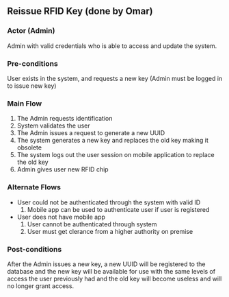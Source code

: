 ## Reissue RFID Key (done by Omar)

### Actor (Admin)
Admin with valid credentials who is able to access and update the system.

### Pre-conditions
User exists in the system, and requests a new key (Admin must be logged in to issue new key) 

### Main Flow
1. The Admin requests identification 
2. System validates the user
3. The Admin issues a request to generate a new UUID
4. The system generates a new key and replaces the old key making it obsolete
5. The system logs out the user session on mobile application to replace the old key 
6. Admin gives user new RFID chip

### Alternate Flows
- User could not be authenticated through the system with valid ID
  1. Mobile app can be used to authenticate user if user is registered
- User does not have mobile app
  1. User cannot be authenticated through system
  2. User must get clerance from a higher authority on premise

### Post-conditions
After the Admin issues a new key, a new UUID will be registered to the database and the new key will be available for use with the same levels of access the user previously had and the old key will become useless and will no longer grant access.
